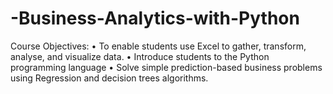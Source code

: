 # -Business-Analytics-with-Python
Course Objectives:     • To enable students use Excel to gather, transform, analyse, and visualize data.     • Introduce students to the Python programming language     • Solve simple prediction-based business problems using Regression and decision trees algorithms.
